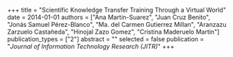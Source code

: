 +++
title = "Scientific Knowledge Transfer Training Through a Virtual World"
date = 2014-01-01
authors = ["Ana Martin-Suarez", "Juan Cruz Benito", "Jonás Samuel Pérez-Blanco", "Ma. del Carmen Gutierrez Millan", "Aranzazu Zarzuelo Castañeda", "Hinojal Zazo Gomez", "Cristina Maderuelo Martin"]
publication_types = ["2"]
abstract = ""
selected = false
publication = "*Journal of Information Technology Research (JITR)*"
+++
